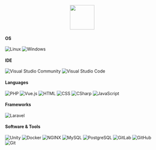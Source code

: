 <div align="center">
    <img src="https://media.tenor.com/H6hqrWmYxbIAAAAj/gura-gawr-gura.gif" style="width: 80px"></img>
</div>

#### OS
![Linux](https://img.shields.io/badge/Linux-orange?logo=linux&logoColor=white)
![Windows](https://img.shields.io/badge/Windows-blue)

#### IDE
![Visual Studio Community](https://img.shields.io/badge/Visual%20Studio%20Community-BB74D9)
![Visual Studio Code](https://img.shields.io/badge/Visual%20Studio%20Code-blue)

#### Languages
![PHP](https://img.shields.io/badge/PHP-8084b8?logo=php&logoColor=white)
![Vue.js](https://img.shields.io/badge/Vue.js-42B883?logo=vue.js&logoColor=white)
![HTML](https://img.shields.io/badge/HTML-F36E34?logo=html5&logoColor=white)
![CSS](https://img.shields.io/badge/CSS-0F97D6?logo=css3&logoColor=white)
![CSharp](https://img.shields.io/badge/C%23-BB74D9?logo=sharp&logoColor=white)
![JavaScript](https://img.shields.io/badge/JavaScript-F2CF41?logo=javascript&logoColor=white)

#### Frameworks
![Laravel](https://img.shields.io/badge/Laravel-F13B2F?logo=laravel&logoColor=white)

#### Software & Tools
![Unity](https://img.shields.io/badge/Unity-black?logo=unity&logoColor=white)
![Docker](https://img.shields.io/badge/Docker-006bc0?logo=docker&logoColor=white)
![NGINX](https://img.shields.io/badge/NGINX-009639?logo=nginx&logoColor=white)
![MySQL](https://img.shields.io/badge/MySQL-206C99?logo=mysql&logoColor=white)
![PostgreSQL](https://img.shields.io/badge/PostgreSQL-41719D?logo=postgresql&logoColor=white)
![GitLab](https://img.shields.io/badge/GitLab-E54E36?logo=gitlab&logoColor=white)
![GitHub](https://img.shields.io/badge/GitHub-black?logo=github&logoColor=white)
![Git](https://img.shields.io/badge/Git-F54D27?logo=git&logoColor=white)
